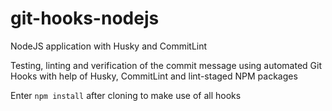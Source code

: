 # git-hooks-nodejs
NodeJS application with Husky and CommitLint

Testing, linting and verification of the commit message using automated Git Hooks with help of Husky, CommitLint and lint-staged NPM packages

Enter `npm install` after cloning to make use of all hooks
